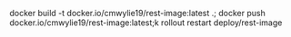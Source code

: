 docker build -t docker.io/cmwylie19/rest-image:latest .; docker push docker.io/cmwylie19/rest-image:latest;k rollout restart deploy/rest-image
